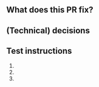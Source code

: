 ## What does this PR fix?
<!-- A short description of what this PR does and/or fixes. -->

## (Technical) decisions
<!-- Are there any trade-offs you made or decisions you want to explain?  -->

## Test instructions
<!-- Please provide clear test instructions, if necessary with a screenshot. Write them as if you're writing them for a user.  -->
1.
2.
3.
